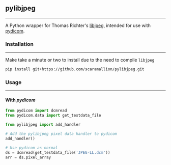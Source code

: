 ## pylibjpeg
---

A Python wrapper for Thomas Richter's
[libjpeg](https://github.com/thorfdbg/libjpeg), intended
for use with [pydicom](https://github.com/pydicom/pydicom).

### Installation
---

Make take a minute or two to install due to the need to compile ``libjpeg``
```bash
pip install git+https://github.com/scaramallion/pylibjpeg.git
```

### Usage
---
#### With *pydicom*

```python
from pydicom import dcmread
from pydicom.data import get_testdata_file

from pylibjpeg import add_handler

# Add the pylibjpeg pixel data handler to pydicom
add_handler()

# Use pydicom as normal
ds = dcmread(get_testdata_file('JPEG-LL.dcm'))
arr = ds.pixel_array
```
